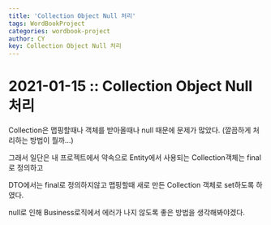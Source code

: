 ```yaml
---
title: 'Collection Object Null 처리'
tags: WordBookProject
categories: wordbook-project
author: CY
key: Collection Object Null 처리
---
```

# 2021-01-15 :: Collection Object Null 처리

Collection은 맵핑할때나 객체를 받아올때나 null 때문에 문제가 많았다. (깔끔하게 처리하는 방법이 뭘까...)

그래서 일단은 내 프로젝트에서 약속으로 Entity에서 사용되는 Collection객체는 final로 정의하고

DTO에서는 final로 정의하지않고 맵핑할때 새로 만든 Collection 객체로 set하도록 하였다.

null로 인해 Business로직에서 에러가 나지 않도록 좋은 방법을 생각해봐야겠다.

